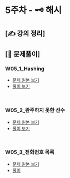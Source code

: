 # 5주차 - 🗝️ 해시

## [✍ 강의 정리]

## [🥇 문제풀이]

### W05_1_Hashing
- [문제 원본 보기](https://www.acmicpc.net/problem/15829)
- [풀이 보기](./../code/practice/prc_w05_1_Hashing.py)

<br/>

### W05_2_완주하지 못한 선수
- [문제 원본 보기](https://programmers.co.kr/learn/courses/30/lessons/42576)
- [풀이 보기](./../code/practice/prc_w05_2_완주하지못한선수.py)

<br/>

### W05_3_전화번호 목록
- [문제 원본 보기](https://programmers.co.kr/learn/courses/30/lessons/42577)
- [풀이](./../code/practice/prc_w05_3_전화번호목록.py)